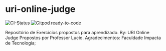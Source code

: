 # uri-online-judge
![CI-Status](https://github.com/rousuy/uri-online-judge/actions/workflows/main.yml/badge.svg)
[![Gitpod ready-to-code](https://img.shields.io/badge/Gitpod-ready--to--code-908a85?logo=gitpod)](https://gitpod.io/#https://github.com/rousuy/uri-online-judge.git)

Repositório de Exercicíos propostos para aprendizado.
By: URI Online Judge
Propostos por Professor Lucio.
Agradecimentos: Faculdade Impacta de Tecnologia;
